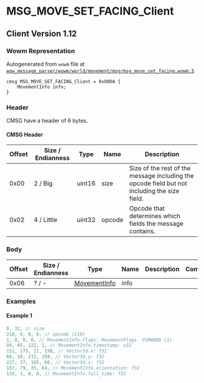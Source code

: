 # MSG_MOVE_SET_FACING_Client

## Client Version 1.12

### Wowm Representation

Autogenerated from `wowm` file at [`wow_message_parser/wowm/world/movement/msg/msg_move_set_facing.wowm:3`](https://github.com/gtker/wow_messages/tree/main/wow_message_parser/wowm/world/movement/msg/msg_move_set_facing.wowm#L3).
```rust,ignore
cmsg MSG_MOVE_SET_FACING_Client = 0x00DA {
    MovementInfo info;
}
```
### Header

CMSG have a header of 6 bytes.

#### CMSG Header

| Offset | Size / Endianness | Type   | Name   | Description |
| ------ | ----------------- | ------ | ------ | ----------- |
| 0x00   | 2 / Big           | uint16 | size   | Size of the rest of the message including the opcode field but not including the size field.|
| 0x02   | 4 / Little        | uint32 | opcode | Opcode that determines which fields the message contains.|

### Body

| Offset | Size / Endianness | Type | Name | Description | Comment |
| ------ | ----------------- | ---- | ---- | ----------- | ------- |
| 0x06 | ? / - | [MovementInfo](movementinfo.md) | info |  |  |

### Examples

#### Example 1

```c
0, 32, // size
218, 0, 0, 0, // opcode (218)
1, 0, 0, 0, // MovementInfo.flags: MovementFlags  FORWARD (1)
94, 45, 122, 1, // MovementInfo.timestamp: u32
151, 175, 11, 198, // Vector3d.x: f32
66, 10, 232, 194, // Vector3d.y: f32
227, 37, 165, 66, // Vector3d.z: f32
167, 79, 35, 64, // MovementInfo.orientation: f32
133, 3, 0, 0, // MovementInfo.fall_time: f32
```
